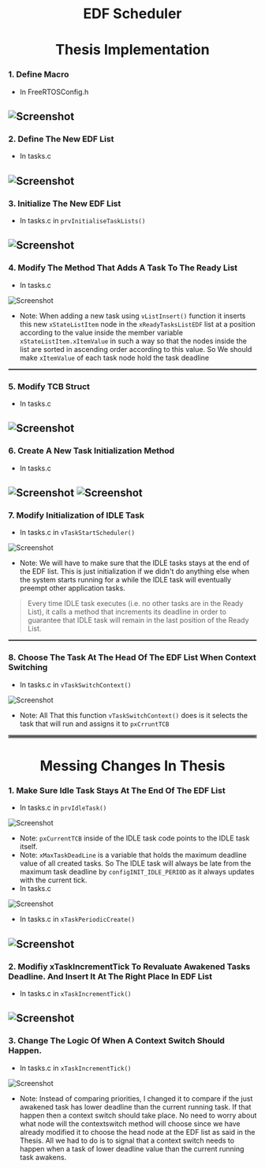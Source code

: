 <h1 align="center">EDF Scheduler</h1>

<h1 align="center">Thesis Implementation</h1>

### 1. Define Macro
- In FreeRTOSConfig.h

![Screenshot](screenshots/Pasted%20image%2020220923234008.png)
---

### 2. Define The New EDF List
- In tasks.c

![Screenshot](screenshots/Pasted%20image%2020220923221401.png)
---

### 3. Initialize The New EDF List
- In tasks.c in `prvInitialiseTaskLists()`

![Screenshot](screenshots/Pasted%20image%2020220923221925.png)
---

### 4. Modify The Method That Adds A Task To The Ready List
- In tasks.c

![Screenshot](screenshots/Pasted%20image%2020220923224300.png)
- Note: When adding a new task using `vListInsert()` function it inserts this new `xStateListItem` node in the `xReadyTasksListEDF` list at a position according to the value inside the member variable `xStateListItem.xItemValue` in such a way so that the nodes inside the list are sorted in ascending order according to this value. So We should make `xItemValue` of each task node hold the task deadline

<hr style="border:1px solid gray">

### 5. Modify TCB Struct
- In tasks.c

![Screenshot](screenshots/Pasted%20image%2020220923224935.png)
---

### 6. Create A New Task Initialization Method
- In tasks.c

![Screenshot](screenshots/Pasted%20image%2020220923231453.png)
![Screenshot](screenshots/Pasted%20image%2020220923231417.png)
---

### 7. Modify Initialization of IDLE Task
- In tasks.c in `vTaskStartScheduler()`

![Screenshot](screenshots/Pasted%20image%2020220923231857.png)
- Note: We will have to make sure that the IDLE tasks stays at the end of the EDF list. This is just initialization if we didn't do anything else when the system starts running for a while the IDLE task will eventually preempt other application tasks.
> Every time IDLE task executes (i.e. no other tasks are in the Ready List), it calls a method that increments its deadline in order to guarantee that IDLE task will remain in the last position of the Ready List.

<hr style="border:1px solid gray">

### 8. Choose The Task At The Head Of The EDF List When Context Switching
- In tasks.c in `vTaskSwitchContext()`

![Screenshot](screenshots/Pasted%20image%2020220923233123.png)
- Note:  All That this function `vTaskSwitchContext()` does is it selects the task that will run and assigns it to `pxCrruntTCB`

<hr style="border:3px solid gray">

<h1 align="center">Messing Changes In Thesis</h1>


### 1. Make Sure Idle Task Stays At The End Of The EDF List

- In tasks.c in `prvIdleTask()`

![Screenshot](screenshots/Pasted%20image%2020220924023633.png)
- Note: `pxCurrentTCB` inside of the IDLE task code points to the IDLE task itself.
- Note: `xMaxTaskDeadLine` is a variable that holds the maximum deadline value of all created tasks. So The IDLE task will always be late from the maximum task deadline by `configINIT_IDLE_PERIOD` as it always updates with the current tick.
- In tasks.c 

![Screenshot](screenshots/Pasted%20image%2020220924031208.png)
- In tasks.c in `xTaskPeriodicCreate()`

![Screenshot](screenshots/Pasted%20image%2020220924031043.png)
---

### 2. Modifiy xTaskIncrementTick To Revaluate Awakened Tasks Deadline. And Insert It At The Right Place In EDF List
- In tasks.c in `xTaskIncrementTick()`

![Screenshot](screenshots/Pasted%20image%2020220924025044.png)
---

### 3. Change The Logic Of When A Context Switch Should Happen.

- In tasks.c in `xTaskIncrementTick()`

![Screenshot](screenshots/Pasted%20image%2020220924030036.png)
- Note: Instead of comparing priorities, I changed it to compare if the just awakened task has lower deadline than the current running task. If that happen then a context switch should take place. No need to worry about what node will the contextswitch method will choose since we have already modified it to choose the head node at the EDF list as said in the Thesis. All we had to do is to signal that a context switch needs to happen when a task of lower deadline value than the current running task awakens.

